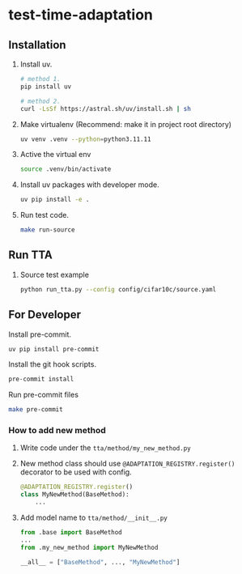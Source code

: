 # test-time-adaptation

## Installation

1. Install uv.

    ```bash
    # method 1.
    pip install uv

    # method 2.
    curl -LsSf https://astral.sh/uv/install.sh | sh
    ```

2. Make virtualenv (Recommend: make it in project root directory)
    ```bash
    uv venv .venv --python=python3.11.11
    ```
3. Active the virtual env
    ```bash
    source .venv/bin/activate
    ```
4. Install uv packages with developer mode.
    ```bash
    uv pip install -e .
    ```
5. Run test code.
    ```bash
    make run-source
    ```

## Run TTA

1. Source test example
    ```bash
    python run_tta.py --config config/cifar10c/source.yaml
    ```

## For Developer

Install pre-commit.

```bash
uv pip install pre-commit
```

Install the git hook scripts.

```bash
pre-commit install
```

Run pre-commit files

```bash
make pre-commit
```

### How to add new method

1. Write code under the `tta/method/my_new_method.py`
2. New method class should use `@ADAPTATION_REGISTRY.register()` decorator to be used with config.
    ```python
    @ADAPTATION_REGISTRY.register()
    class MyNewMethod(BaseMethod):
        ...
    ```
3. Add model name to `tta/method/__init__.py`

    ```python
    from .base import BaseMethod
    ...
    from .my_new_method import MyNewMethod

    __all__ = ["BaseMethod", ..., "MyNewMethod"]
    ```
